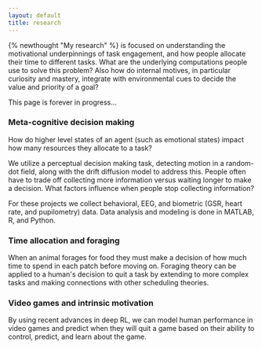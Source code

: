 ```yaml
---
layout: default
title: research
---
```


{% newthought "My research" %} is focused on understanding the motivational underpinnings of task engagement, and how people allocate their time to different tasks. What are the underlying computations people use to solve this problem? Also how do internal motives, in particular curiosity and mastery, integrate with environmental cues to decide the value and priority of a goal?

This page is forever in progress...

### Meta-cognitive decision making
How do higher level states of an agent (such as emotional states) impact how many resources they allocate to a task?

We utilize a perceptual decision making task, detecting motion in a random-dot field, along with the drift diffusion model to address this. People often have to trade off collecting more information versus waiting longer to make a decision. What factors influence when people stop collecting information?

For these projects we collect behavioral, EEG, and biometric (GSR, heart rate, and pupilometry) data. Data analysis and modeling is done in MATLAB, R, and Python.

### Time allocation and foraging
When an animal forages for food they must make a decision of how much time to spend in each patch before moving on. Foraging theory can be applied to a human's decision to quit a task by extending to more complex tasks and making connections with other scheduling theories.

### Video games and intrinsic motivation
By using recent advances in deep RL, we can model human performance in video games and predict when they will quit a game based on their ability to control, predict, and learn about the game.
